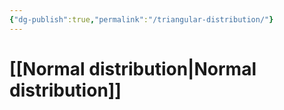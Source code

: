 ```yaml
---
{"dg-publish":true,"permalink":"/triangular-distribution/"}
---
```


# [[Normal distribution\|Normal distribution]]

